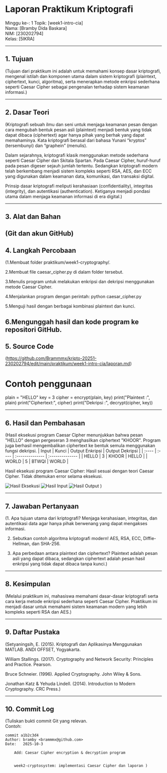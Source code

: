 # Laporan Praktikum Kriptografi
Minggu ke-: 1
Topik: [week1-intro-cia]  
Nama: [Bramby Dida Baskara]  
NIM: [230202794]  
Kelas: [5IKRA]  

---

## 1. Tujuan
(Tujuan dari praktikum ini adalah untuk memahami konsep dasar kriptografi, mengenal istilah dan komponen utama dalam sistem kriptografi (plaintext, ciphertext, kunci, algoritma), serta menerapkan metode enkripsi sederhana seperti Caesar Cipher sebagai pengenalan terhadap sistem keamanan informasi.)

---

## 2. Dasar Teori
(Kriptografi sebuah ilmu dan seni untuk menjaga keamanan pesan dengan cara mengubah bentuk pesan asli (plaintext) menjadi bentuk yang tidak dapat dibaca (ciphertext) agar hanya pihak yang berhak yang dapat memahaminya. Kata kriptografi berasal dari bahasa Yunani “kryptos” (tersembunyi) dan “graphein” (menulis).

Dalam sejarahnya, kriptografi klasik menggunakan metode sederhana seperti Caesar Cipher dan Skitala Spartan. Pada Caesar Cipher, huruf-huruf pada pesan digeser sejauh jumlah tertentu. Sedangkan kriptografi modern telah berkembang menjadi sistem kompleks seperti RSA, AES, dan ECC yang digunakan dalam keamanan data, komunikasi, dan transaksi digital.

Prinsip dasar kriptografi meliputi kerahasiaan (confidentiality), integritas (integrity), dan autentikasi (authentication). Ketiganya menjadi pondasi utama dalam menjaga keamanan informasi di era digital.)

---

## 3. Alat dan Bahan
(Git dan akun GitHub)
---

## 4. Langkah Percobaan
(1.Membuat folder praktikum/week1-cryptography/.

2.Membuat file caesar_cipher.py di dalam folder tersebut.

3.Menulis program untuk melakukan enkripsi dan dekripsi menggunakan metode Caesar Cipher.

4.Menjalankan program dengan perintah: 
python caesar_cipher.py

5.Menguji hasil dengan berbagai kombinasi plaintext dan kunci.

6.Mengunggah hasil dan kode program ke repositori GitHub.
---


## 5. Source Code
(https://github.com/Brammmx/kripto-20251-230202794/edit/main/praktikum/week1-intro-cia/laporan.md)

# Contoh penggunaan
plain = "HELLO"
key = 3
cipher = encrypt(plain, key)
print("Plaintext :", plain)
print("Ciphertext:", cipher)
print("Dekripsi  :", decrypt(cipher, key))


---


## 6. Hasil dan Pembahasan
(Hasil eksekusi program Caesar Cipher menunjukkan bahwa pesan "HELLO" dengan pergeseran 3 menghasilkan ciphertext "KHOOR".
Program juga berhasil mengembalikan ciphertext ke bentuk semula menggunakan fungsi dekripsi.
| Input | Kunci | Output Enkripsi | Output Dekripsi |
| :---- | :---- | :-------------- | :-------------- |
| HELLO | 3     | KHOOR           | HELLO           |
| WORLD | 5     | BTWQI           | WORLD           |

Hasil eksekusi program Caesar Cipher: Hasil sesuai dengan teori Caesar Cipher. Tidak ditemukan error selama eksekusi.

![Hasil Eksekusi](screenshots/output.png)
![Hasil Input](screenshots/input.png)
![Hasil Output](screenshots/output.png)
)

---

## 7. Jawaban Pertanyaan
(1. Apa tujuan utama dari kriptografi?
Menjaga kerahasiaan, integritas, dan autentikasi data agar hanya pihak berwenang yang dapat mengakses informasi.

2. Sebutkan contoh algoritma kriptografi modern!
AES, RSA, ECC, Diffie-Hellman, dan SHA-256.

3. Apa perbedaan antara plaintext dan ciphertext?
Plaintext adalah pesan asli yang dapat dibaca, sedangkan ciphertext adalah pesan hasil enkripsi yang tidak dapat dibaca tanpa kunci.)
---

## 8. Kesimpulan
(Melalui praktikum ini, mahasiswa memahami dasar-dasar kriptografi serta cara kerja metode enkripsi sederhana seperti Caesar Cipher. Praktikum ini menjadi dasar untuk memahami sistem keamanan modern yang lebih kompleks seperti RSA dan AES.)

---

## 9. Daftar Pustaka
(Setyaningsih, E. (2015). Kriptografi dan Aplikasinya Menggunakan MATLAB. ANDI OFFSET, Yogyakarta.

William Stallings. (2017). Cryptography and Network Security: Principles and Practice. Pearson.

Bruce Schneier. (1996). Applied Cryptography. John Wiley & Sons.

Jonathan Katz & Yehuda Lindell. (2014). Introduction to Modern Cryptography. CRC Press.)

---

## 10. Commit Log
(Tuliskan bukti commit Git yang relevan.  
Contoh:
```
commit a1b2c3d4
Author: bramby <brammmx@github.com>
Date:   2025-10-3

    Add: Caesar Cipher encryption & decryption program


    week2-cryptosystem: implementasi Caesar Cipher dan laporan )
```
